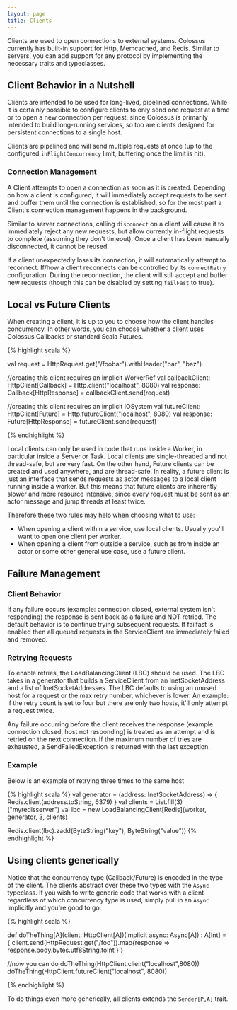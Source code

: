 ```yaml
---
layout: page
title: Clients
---
```


Clients are used to open connections to external systems.  Colossus currently
has built-in support for Http, Memcached, and Redis. Similar to servers, you
can add support for any protocol by implementing the necessary traits and typeclasses.

## Client Behavior in a Nutshell

Clients are intended to be used for long-lived, pipelined connections.  While it
is certainly possible to configure clients to only send one request at a time
or to open a new connection per request, since Colossus is primarily intended to
build long-running services, so too are clients designed for persistent
connections to a single host.

Clients are pipelined and will send multiple requests at once (up to the
configured `inFlightConcurrency` limit, buffering once the limit is hit).

### Connection Management

A Client attempts to open a connection as soon as it is created.  Depending on
how a client is configured, it will immediately accept requests to be sent and
buffer them until the connection is established, so for the most part a Client's
connection management happens in the background.

Similar to server connections, calling `disconnect` on a client will cause it to
immediately reject any new requests, but allow currently in-flight requests to
complete (assuming they don't timeout).  Once a client has been manually
disconnected, it cannot be reused.

If a client unexpectedly loses its connection, it will automatically attempt to
reconnect.  If/how a client reconnects can be controlled by its `connectRetry`
configuration.  During the reconnection, the client will still accept and buffer
new requests (though this can be disabled by setting `failFast` to true).

## Local vs Future Clients

When creating a client, it is up to you to choose how the client handles
concurrency.  In other words, you can choose whether a client uses Colossus
Callbacks or standard Scala Futures.

{% highlight scala %}

val request = HttpRequest.get("/foobar").withHeader("bar", "baz")

//creating this client requires an implicit WorkerRef
val callbackClient: HttpClient[Callback] = Http.client("localhost", 8080)
val response: Callback[HttpResponse] = callbackClient.send(request)

//creating this client requires an implicit IOSystem
val futureClient: HttpClient[Future] = Http.futureClient("localhost", 8080)
val response: Future[HttpResponse] = futureClient.send(request)

{% endhighlight %}

Local clients can only be used in code that runs inside a Worker, in particular
inside a Server or Task.  Local clients are single-threaded and not thread-safe,
but are very fast.  On the other hand, Future clients can be created and used
anywhere, and are thread-safe.  In reality, a future client is just an interface
that sends requests as actor messages to a local client running inside a worker.
But this means that future clients are inherently slower and more resource
intensive, since every request must be sent as an actor message and jump threads
at least twice.

Therefore these two rules may help when choosing what to use:

* When opening a client within a service, use local clients.  Usually you'll want to open one client per worker.
* When opening a client from outside a service, such as from inside an actor or some other general use case, use a future client.

## Failure Management
 
### Client Behavior 
 
If any failure occurs (example: connection closed, external system isn't 
responding) the response is sent back as a failure and NOT retried.  The 
default behavior is to continue trying subsequent requests.  If failfast is
enabled then all queued requests in the ServiceClient are immediately failed
and removed.  

### Retrying Requests

To enable retries, the LoadBalancingClient (LBC) should be used.  The LBC takes
in a generator that builds a ServiceClient from an InetSocketAddress and a list
of InetSocketAddresses.  The LBC defaults to using an unused host for a request
or the max retry number, whichever is lower.  An example: if the retry count is
set to four but there are only two hosts, it'll only attempt a request twice.

Any failure occurring before the client receives the response (example: 
connection closed, host not responding) is treated as an attempt and is 
retried on the next connection.  If the maximum number of tries are exhausted, 
a SendFailedException is returned with the last exception.

### Example


Below is an example of retrying three times to the same host

{% highlight scala %}
val generator = (address: InetSocketAddress) => {
  Redis.client(address.toString, 6379)
}
val clients = List.fill(3)("myredisserver")
val lbc = new LoadBalancingClient[Redis](worker, generator, 3, clients)

Redis.client(lbc).zadd(ByteString("key"), ByteString("value"))
{% endhighlight %}

## Using clients generically

Notice that the concurrency type (Callback/Future) is encoded in the type of the
client.  The clients abstract over these two types with the `Async` typeclass.
If you wish to write generic code that works with a client regardless of which
concurrency type is used, simply pull in an `Async` implicitly and you're good
to go:

{% highlight scala %}

def doTheThing[A](client: HttpClient[A])(implicit async: Async[A]) : A[Int] = {
  client.send(HttpRequest.get("/foo")).map{response => 
    response.body.bytes.utf8String.toInt
  }
}

//now you can do
doTheThing(HttpClient.client("localhost",8080))
doTheThing(HttpClient.futureClient("localhost", 8080))

{% endhighlight %}

To do things even more generically, all clients extends the `Sender[P,A]` trait.

